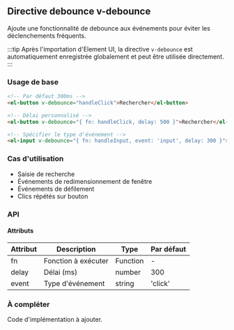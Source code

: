 ## Directive debounce v-debounce

Ajoute une fonctionnalité de debounce aux événements pour éviter les déclenchements fréquents.

:::tip
Après l'importation d'Element UI, la directive `v-debounce` est automatiquement enregistrée globalement et peut être utilisée directement.
:::

### Usage de base

```html
<!-- Par défaut 300ms -->
<el-button v-debounce="handleClick">Rechercher</el-button>

<!-- Délai personnalisé -->
<el-button v-debounce="{ fn: handleClick, delay: 500 }">Rechercher</el-button>

<!-- Spécifier le type d'événement -->
<el-input v-debounce="{ fn: handleInput, event: 'input', delay: 300 }"></el-input>
```

### Cas d'utilisation

- Saisie de recherche
- Événements de redimensionnement de fenêtre
- Événements de défilement
- Clics répétés sur bouton

### API

#### Attributs

| Attribut | Description         | Type     | Par défaut |
| -------- | ------------------- | -------- | ---------- |
| fn       | Fonction à exécuter | Function | -          |
| delay    | Délai (ms)          | number   | 300        |
| event    | Type d'événement    | string   | 'click'    |

### À compléter

Code d'implémentation à ajouter.
